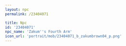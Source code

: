```yaml
---
layout: npc
permalink: /23404071

title: Npc
id: '23404071'
npc_name: 'Zakum''s Fourth Arm'
icon_url: 'portrait/mob/23404071_b_zakumbrown04_p.png'
---
```


